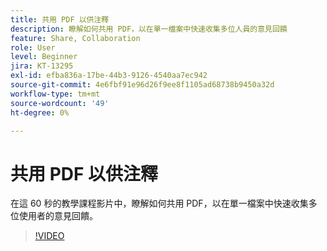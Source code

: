 ```yaml
---
title: 共用 PDF 以供注釋
description: 瞭解如何共用 PDF，以在單一檔案中快速收集多位人員的意見回饋
feature: Share, Collaboration
role: User
level: Beginner
jira: KT-13295
exl-id: efba836a-17be-44b3-9126-4540aa7ec942
source-git-commit: 4e6fbf91e96d26f9ee8f1105ad68738b9450a32d
workflow-type: tm+mt
source-wordcount: '49'
ht-degree: 0%

---
```


# 共用 PDF 以供注釋

在這 60 秒的教學課程影片中，瞭解如何共用 PDF，以在單一檔案中快速收集多位使用者的意見回饋。

>[!VIDEO](https://video.tv.adobe.com/v/340769?quality=12&learn=on&hidetitle=true)
